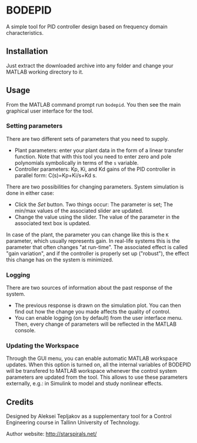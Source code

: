 # BODEPID
A simple tool for PID controller design based on frequency domain characteristics.

## Installation
Just extract the downloaded archive into any folder and change your MATLAB working directory to it.

## Usage
From the MATLAB command prompt run `bodepid`. You then see the main graphical user interface for the tool.

### Setting parameters
There are two different sets of parameters that you need to supply.
* Plant parameters: enter your plant data in the form of a linear transfer function. Note that with this tool you need to enter zero and pole polynomials symbolically in terms of the `s` variable.
* Controller parameters: Kp, Ki, and Kd gains of the PID controller in parallel form: C(s)=Kp+Ki/s+Kd s.

There are two possibilities for changing parameters. System simulation is done in either case:
* Click the *Set* button. Two things occur: The parameter is set; The min/max values of the associated slider are updated.
* Change the value using the slider. The value of the parameter in the associated text box is updated.

In case of the plant, the parameter you can change like this is the `K` parameter, which usually represents gain. In real-life systems this is the parameter that often changes "at run-time". The associated effect is called "gain variation", and if the controller is properly set up ("robust"), the effect this change has on the system is minimized.

### Logging
There are two sources of information about the past response of the system.
* The previous response is drawn on the simulation plot. You can then find out how the change you made affects the quality of control.
* You can enable logging (on by default) from the user interface menu. Then, every change of parameters will be reflected in the MATLAB console.

### Updating the Workspace
Through the GUI menu, you can enable automatic MATLAB workspace updates. When this option is turned on, all the internal variables of BODEPID will be transfered to MATLAB workspace whenever the control system parameters are updated from the tool. This allows to use these parameters externally, e.g.: in Simulink to model and study nonlinear effects.

## Credits
Designed by Aleksei Tepljakov as a supplementary tool for a Control Engineering course in Tallinn University of Technology.

Author website: http://starspirals.net/
